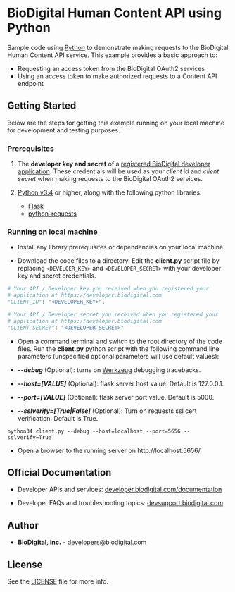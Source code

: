 ﻿BioDigital Human Content API using Python 
========



Sample code using [Python](https://www.python.org/) to demonstrate making requests to the BioDigital Human Content API service.  This example provides a basic approach to:

* Requesting an access token from the BioDigital OAuth2 services
* Using an access token to make authorized requests to a Content API endpoint



## Getting Started

Below are the steps for getting this example running on your local machine for development and testing purposes.

### Prerequisites

1.  The **developer key and secret** of a [registered BioDigital developer application](https://devsupport.biodigital.com/hc/en-us/articles/234450188-How-to-register-my-App).  These credentials will be used as your *client id* and *client secret* when making requests to the BioDigital OAuth2 services.

2. [Python v3.4](https://www.python.org/) or higher, along with the following python libraries:  

   * [Flask](http://flask.pocoo.org/)
   * [python-requests](http://docs.python-requests.org/)

### Running on local machine

* Install any library prerequisites or dependencies on your local machine.

*  Download the code files to a directory.  Edit the **client.py** script file by replacing `<DEVELOER_KEY>` and `<DEVELOPER_SECRET>` with your developer key and secret credentials. 


```python
# Your API / Developer key you received when you registered your
# application at https://developer.biodigital.com
"CLIENT_ID": "<DEVELOPER_KEY>",

# Your API / Developer secret you received when you registered your
# application at https://developer.biodigital.com
"CLIENT_SECRET": "<DEVELOPER_SECRET>"
```

*  Open a command terminal and switch to the root directory of the code files.  Run the **client.py** python script with the following command line parameters (unspecified optional parameters will use default values):

 *  **_--debug_**  (Optional):  turns on [Werkzeug](http://werkzeug.pocoo.org/docs/0.11/debug/) debugging tracebacks. 
 *  **_--host=[VALUE]_**  (Optional):  flask server host value.  Default is 127.0.0.1.
 *  **_--port=[VALUE]_**   (Optional):  flask server port value.  Default is 5000.
 *  **_--sslverify=[True|False]_**  (Optional):  Turn on requests ssl cert verification.  Default is True.


```
python34 client.py --debug --host=localhost --port=5656 --sslverify=True
```

* Open a browser to the running server on http://localhost:5656/    
  
  

## Official Documentation

* Developer APIs and services:   [developer.biodigital.com/documentation](https://developer.biodigital.com/documentation)

* Developer FAQs and troubleshooting topics:  [devsupport.biodigital.com](https://devsupport.biodigital.com)


## Author

* **BioDigital, Inc.** - developers@biodigital.com


## License

See the [LICENSE](https://github.com/biodigital-inc/bdhuman-contentapi/blob/master/LICENSE) file for more info.

